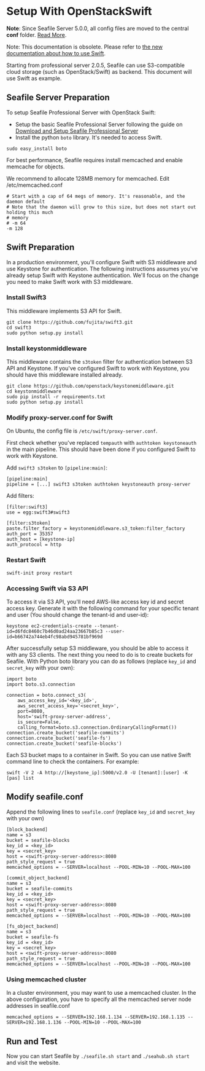 # Setup With OpenStackSwift

**Note**: Since Seafile Server 5.0.0, all config files are moved to the central **conf** folder. [Read More](../deploy/new_directory_layout_5_0_0.md).

Note: This documentation is obsolete. Please refer to [the new documentation about how to use Swift](setup_with_swift.md).

Starting from professional server 2.0.5, Seafile can use S3-compatible cloud storage (such as OpenStack/Swift) as backend. This document will use Swift as example.

## Seafile Server Preparation

To setup Seafile Professional Server with OpenStack Swift:

- Setup the basic Seafile Professional Server following the guide on [Download and Setup Seafile Professional Server](download_and_setup_seafile_professional_server.md)
- Install the python `boto` library. It's needed to access Swift.
```
sudo easy_install boto
```

For best performance, Seafile requires install memcached and enable memcache for objects. 

We recommend to allocate 128MB memory for memcached. Edit /etc/memcached.conf

```
# Start with a cap of 64 megs of memory. It's reasonable, and the daemon default
# Note that the daemon will grow to this size, but does not start out holding this much
# memory
# -m 64
-m 128
```

## Swift Preparation

In a production environment, you'll configure Swift with S3 middleware and use Keystone for authentication. The following instructions assumes you've already setup Swift with Keystone authentication. We'll focus on the change you need to make Swift work with S3 middleware.

### Install Swift3

This middleware implements S3 API for Swift.

```
git clone https://github.com/fujita/swift3.git
cd swift3
sudo python setup.py install
```

### Install keystonmiddleware

This middleware contains the `s3token` filter for authentication between S3 API and Keystone. If you've configured Swift to work with Keystone, you should have this middleware installed already.

```
git clone https://github.com/openstack/keystonemiddleware.git
cd keystonmiddleware
sudo pip install -r requirements.txt
sudo python setup.py install
```

### Modify proxy-server.conf for Swift

On Ubuntu, the config file is `/etc/swift/proxy-server.conf`.

First check whether you've replaced `tempauth` with `authtoken keystoneauth` in the main pipeline. This should have been done if you configured Swift to work with Keystone.

Add `swift3 s3token` to `[pipeline:main]`:

```
[pipeline:main]
pipeline = [...] swift3 s3token authtoken keystoneauth proxy-server
```

Add filters:

```
[filter:swift3]  
use = egg:swift3#swift3

[filter:s3token]  
paste.filter_factory = keystonemiddleware.s3_token:filter_factory  
auth_port = 35357  
auth_host = [keystone-ip]  
auth_protocol = http  
```

### Restart Swift

```
swift-init proxy restart
```

### Accessing Swift via S3 API

To access it via S3 API, you'll need AWS-like access key id and secret access key. Generate it with the following command for your specific tenant and user (You should change the tenant-id and user-id):

```
keystone ec2-credentials-create --tenant-id=d6fdc8460c7b46d0ad24aa23667b85c3 --user-id=b66742a744eb4fc98abd945781bf969d
```

After successfully setup S3 middleware, you should be able to access it with any S3 clients. The next thing you need to do is to create buckets for Seafile. With Python boto library you can do as follows (replace `key_id` and `secret_key` with your own):

```
import boto
import boto.s3.connection

connection = boto.connect_s3(
    aws_access_key_id='<key_id>',
    aws_secret_access_key='<secret_key>',
    port=8080,
    host='swift-proxy-server-address',
    is_secure=False,
    calling_format=boto.s3.connection.OrdinaryCallingFormat())
connection.create_bucket('seafile-commits')
connection.create_bucket('seafile-fs')
connection.create_bucket('seafile-blocks')
```

Each S3 bucket maps to a container in Swift. So you can use native Swift command line to check the containers. For example:

```
swift -V 2 -A http://[keystone_ip]:5000/v2.0 -U [tenant]:[user] -K [pas] list
```

## Modify seafile.conf

Append the following lines to `seafile.conf` (replace `key_id` and `secret_key` with your own)

```
[block_backend]
name = s3
bucket = seafile-blocks
key_id = <key_id>
key = <secret_key>
host = <swift-proxy-server-address>:8080
path_style_request = true
memcached_options = --SERVER=localhost --POOL-MIN=10 --POOL-MAX=100

[commit_object_backend]
name = s3
bucket = seafile-commits
key_id = <key_id>
key = <secret_key>
host = <swift-proxy-server-address>:8080
path_style_request = true
memcached_options = --SERVER=localhost --POOL-MIN=10 --POOL-MAX=100

[fs_object_backend]
name = s3
bucket = seafile-fs
key_id = <key_id>
key = <secret_key>
host = <swift-proxy-server-address>:8080
path_style_request = true
memcached_options = --SERVER=localhost --POOL-MIN=10 --POOL-MAX=100
```

### Using memcached cluster

In a cluster environment, you may want to use a memcached cluster. In the above configuration, you have to specify all the memcached server node addresses in seafile.conf

```
memcached_options = --SERVER=192.168.1.134 --SERVER=192.168.1.135 --SERVER=192.168.1.136 --POOL-MIN=10 --POOL-MAX=100
```

## Run and Test ##

Now you can start Seafile by `./seafile.sh start` and `./seahub.sh start` and visit the website.
